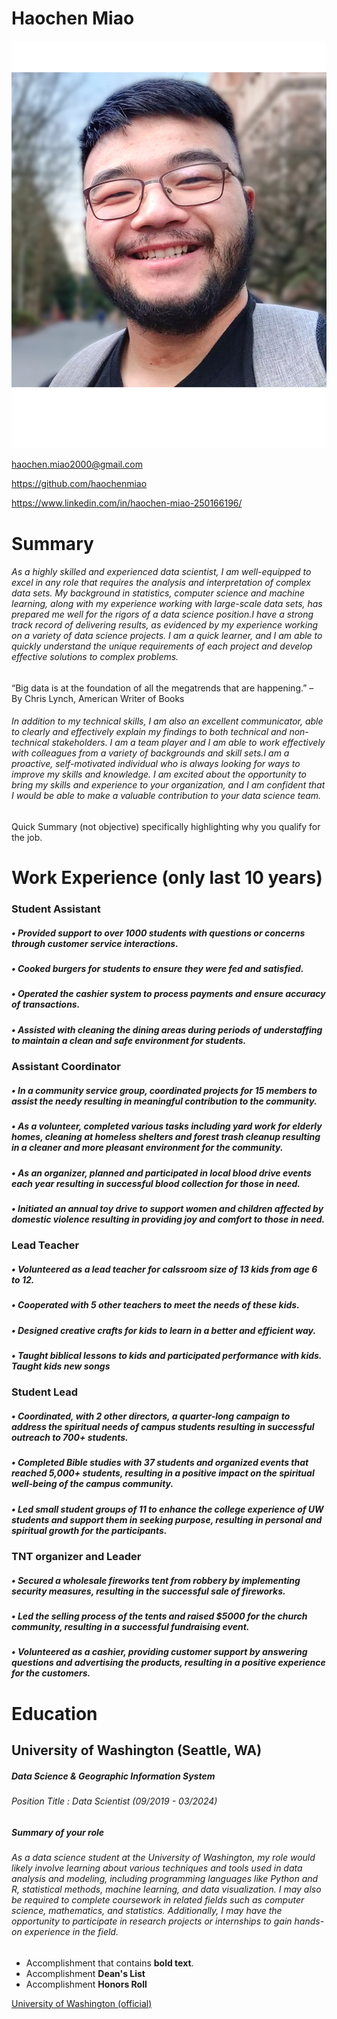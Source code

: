 # Haochen Miao
![Image Name](assets/img/4.jpg)

haochen.miao2000@gmail.com

https://github.com/haochenmiao

https://www.linkedin.com/in/haochen-miao-250166196/

# Summary

###### As a highly skilled and experienced data scientist, I am well-equipped to excel in any role that requires the analysis and interpretation of complex data sets. My background in statistics, computer science and machine learning, along with my experience working with large-scale data sets, has prepared me well for the rigors of a data science position.I have a strong track record of delivering results, as evidenced by my experience working on a variety of data science projects. I am a quick learner, and I am able to quickly understand the unique requirements of each project and develop effective solutions to complex problems. 
   “Big data is at the foundation of all the megatrends that are happening.” – By Chris Lynch, American Writer of Books
###### In addition to my technical skills, I am also an excellent communicator, able to clearly and effectively explain my findings to both technical and non-technical stakeholders. I am a team player and I am able to work effectively with colleagues from a variety of backgrounds and skill sets.I am a proactive, self-motivated individual who is always looking for ways to improve my skills and knowledge. I am excited about the opportunity to bring my skills and experience to your organization, and I am confident that I would be able to make a valuable contribution to your data science team.

Quick Summary (not objective) specifically highlighting why you qualify for the job.


# Work Experience (only last 10 years)
### Student Assistant
##### • Provided support to over 1000 students with questions or concerns through customer service interactions.
##### • Cooked burgers for students to ensure they were fed and satisfied.
##### • Operated the cashier system to process payments and ensure accuracy of transactions.
##### • Assisted with cleaning the dining areas during periods of understaffing to maintain a clean and safe environment for students.

### Assistant Coordinator
##### • In a community service group, coordinated projects for 15 members to assist the needy resulting in meaningful contribution to the community.
##### • As a volunteer, completed various tasks including yard work for elderly homes, cleaning at homeless shelters and forest trash cleanup resulting in a cleaner and more pleasant environment for the community.
##### • As an organizer, planned and participated in local blood drive events each year resulting in successful blood collection for those in need.
##### • Initiated an annual toy drive to support women and children affected by domestic violence resulting in providing joy and comfort to those in need.

### Lead Teacher
##### • Volunteered as a lead teacher for calssroom size of 13 kids from age 6 to 12.
##### • Cooperated with 5 other teachers to meet the needs of these kids.
##### • Designed creative crafts for kids to learn in a better and efficient way.
##### • Taught biblical lessons to kids and participated performance with kids. Taught kids new songs

### Student Lead
##### • Coordinated, with 2 other directors, a quarter-long campaign to address the spiritual needs of campus students resulting in successful outreach to 700+ students.
##### • Completed Bible studies with 37 students and organized events that reached 5,000+ students, resulting in a positive impact on the spiritual well-being of the campus community.
##### • Led small student groups of 11 to enhance the college experience of UW students and support them in seeking purpose, resulting in personal and spiritual growth for the participants.

### TNT organizer and Leader
##### • Secured a wholesale fireworks tent from robbery by implementing security measures, resulting in the successful sale of fireworks.
##### • Led the selling process of the tents and raised $5000 for the church community, resulting in a successful fundraising event.
##### • Volunteered as a cashier, providing customer support by answering questions and advertising the products, resulting in a positive experience for the customers.

# Education
## University of Washington (Seattle, WA)
##### Data Science & Geographic Information System

###### Position Title : Data Scientist (09/2019 - 03/2024)

##### Summary of your role
###### As a data science student at the University of Washington, my role would likely involve learning about various techniques and tools used in data analysis and modeling, including programming languages like Python and R, statistical methods, machine learning, and data visualization. I may also be required to complete coursework in related fields such as computer science, mathematics, and statistics. Additionally, I may have the opportunity to participate in research projects or internships to gain hands-on experience in the field.

- Accomplishment that contains **bold text**.
- Accomplishment **Dean's List**
- Accomplishment **Honors Roll**


[University of Washington (official)](https://www.washington.edu/)